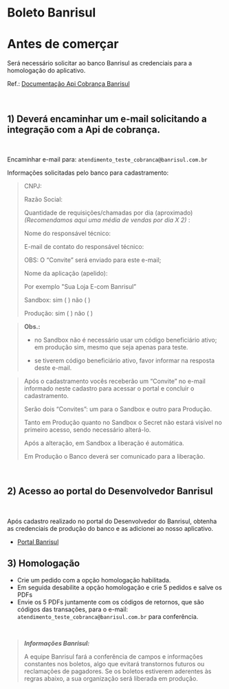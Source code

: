 # Boleto Banrisul

# Antes de comerçar
Será necessário solicitar ao banco Banrisul as credenciais para a homologação do aplicativo. 

Ref.: [Documentação Api Cobrança Banrisul](https://developers-openbanking.banrisul.com.br/pages/PORTAL_V1.6.6/docs/clientes-banrisul/api-cobranca-v1.1.0.html)


<br/>

## 1)  Deverá encaminhar um e-mail solicitando a integração com a Api de cobrança. 

<br/>

Encaminhar e-mail para:  ```atendimento_teste_cobranca@banrisul.com.br```

Informações solicitadas pelo banco para cadastramento:

> CNPJ:
> 
> Razão Social:
> 
> Quantidade de requisições/chamadas por dia (aproximado)
> *(Recomendamos aqui uma média de vendas por dia X 2)* :
> 
> Nome do responsável técnico:
> 
> E-mail de contato do responsável técnico:
> 
> OBS: O “Convite” será enviado para este e-mail;
> 
> Nome da aplicação (apelido):
> 
> Por exemplo "Sua Loja E-com Banrisul”
> 
> Sandbox: sim (   ) não (   )
> 
> Produção: sim (   ) não (   )


> **Obs.:**
> *  no Sandbox não é necessário usar um código beneficiário ativo; em produção sim, mesmo que seja apenas para teste.
> 
> * se tiverem código beneficiário ativo, favor informar na resposta deste e-mail.

> Após o cadastramento vocês receberão um “Convite” no e-mail informado neste cadastro para acessar o portal e concluir o cadastramento.
> 
> Serão dois “Convites”: um para o Sandbox e outro para Produção.
> 
> Tanto em Produção quanto no Sandbox o Secret não estará visível no primeiro acesso, sendo necessário alterá-lo.
> 
> Após a alteração, em Sandbox a liberação é automática.
> 
> Em Produção o Banco deverá ser comunicado para a liberação.

<br />

## 2) Acesso ao portal do Desenvolvedor Banrisul
<br />

Após cadastro realizado no portal do Desenvolvedor do Banrisul, obtenha as credenciais de produção do banco e as adicionei ao nosso aplicativo.

* [Portal Banrisul](https://developersdev.banrisul.com.br/admin/login?to-default-config=true)

## 3) Homologação

* Crie um pedido com a opção homologação habilitada.
* Em seguida desabilite a opção homologação e crie 5 pedidos e salve os PDFs 
* Envie os 5 PDFs juntamente com os códigos de retornos, que são códigos das transações, para o e-mail: `atendimento_teste_cobranca@banrisul.com.br` para conferência.

<br />

> ***Informações Banrisul:***
> 
> A equipe Banrisul fará a conferência de campos e informações constantes nos boletos, algo que evitará transtornos futuros ou reclamações de pagadores. Se os boletos estiverem aderentes às regras abaixo, a sua organização será liberada em produção.


